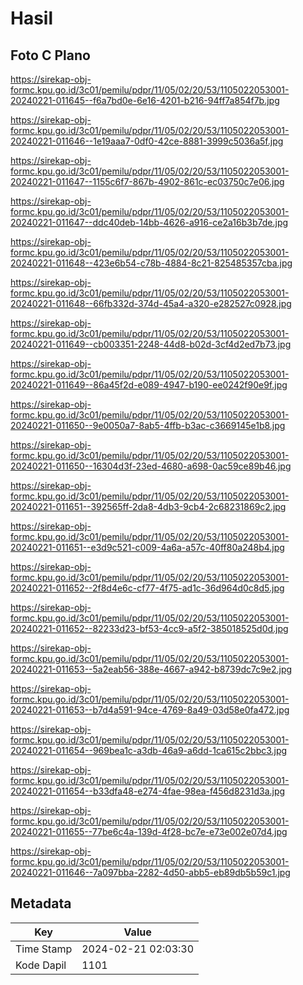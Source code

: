 # Hasil

## Foto C Plano

https://sirekap-obj-formc.kpu.go.id/3c01/pemilu/pdpr/11/05/02/20/53/1105022053001-20240221-011645--f6a7bd0e-6e16-4201-b216-94ff7a854f7b.jpg

https://sirekap-obj-formc.kpu.go.id/3c01/pemilu/pdpr/11/05/02/20/53/1105022053001-20240221-011646--1e19aaa7-0df0-42ce-8881-3999c5036a5f.jpg

https://sirekap-obj-formc.kpu.go.id/3c01/pemilu/pdpr/11/05/02/20/53/1105022053001-20240221-011647--1155c6f7-867b-4902-861c-ec03750c7e06.jpg

https://sirekap-obj-formc.kpu.go.id/3c01/pemilu/pdpr/11/05/02/20/53/1105022053001-20240221-011647--ddc40deb-14bb-4626-a916-ce2a16b3b7de.jpg

https://sirekap-obj-formc.kpu.go.id/3c01/pemilu/pdpr/11/05/02/20/53/1105022053001-20240221-011648--423e6b54-c78b-4884-8c21-825485357cba.jpg

https://sirekap-obj-formc.kpu.go.id/3c01/pemilu/pdpr/11/05/02/20/53/1105022053001-20240221-011648--66fb332d-374d-45a4-a320-e282527c0928.jpg

https://sirekap-obj-formc.kpu.go.id/3c01/pemilu/pdpr/11/05/02/20/53/1105022053001-20240221-011649--cb003351-2248-44d8-b02d-3cf4d2ed7b73.jpg

https://sirekap-obj-formc.kpu.go.id/3c01/pemilu/pdpr/11/05/02/20/53/1105022053001-20240221-011649--86a45f2d-e089-4947-b190-ee0242f90e9f.jpg

https://sirekap-obj-formc.kpu.go.id/3c01/pemilu/pdpr/11/05/02/20/53/1105022053001-20240221-011650--9e0050a7-8ab5-4ffb-b3ac-c3669145e1b8.jpg

https://sirekap-obj-formc.kpu.go.id/3c01/pemilu/pdpr/11/05/02/20/53/1105022053001-20240221-011650--16304d3f-23ed-4680-a698-0ac59ce89b46.jpg

https://sirekap-obj-formc.kpu.go.id/3c01/pemilu/pdpr/11/05/02/20/53/1105022053001-20240221-011651--392565ff-2da8-4db3-9cb4-2c68231869c2.jpg

https://sirekap-obj-formc.kpu.go.id/3c01/pemilu/pdpr/11/05/02/20/53/1105022053001-20240221-011651--e3d9c521-c009-4a6a-a57c-40ff80a248b4.jpg

https://sirekap-obj-formc.kpu.go.id/3c01/pemilu/pdpr/11/05/02/20/53/1105022053001-20240221-011652--2f8d4e6c-cf77-4f75-ad1c-36d964d0c8d5.jpg

https://sirekap-obj-formc.kpu.go.id/3c01/pemilu/pdpr/11/05/02/20/53/1105022053001-20240221-011652--82233d23-bf53-4cc9-a5f2-385018525d0d.jpg

https://sirekap-obj-formc.kpu.go.id/3c01/pemilu/pdpr/11/05/02/20/53/1105022053001-20240221-011653--5a2eab56-388e-4667-a942-b8739dc7c9e2.jpg

https://sirekap-obj-formc.kpu.go.id/3c01/pemilu/pdpr/11/05/02/20/53/1105022053001-20240221-011653--b7d4a591-94ce-4769-8a49-03d58e0fa472.jpg

https://sirekap-obj-formc.kpu.go.id/3c01/pemilu/pdpr/11/05/02/20/53/1105022053001-20240221-011654--969bea1c-a3db-46a9-a6dd-1ca615c2bbc3.jpg

https://sirekap-obj-formc.kpu.go.id/3c01/pemilu/pdpr/11/05/02/20/53/1105022053001-20240221-011654--b33dfa48-e274-4fae-98ea-f456d8231d3a.jpg

https://sirekap-obj-formc.kpu.go.id/3c01/pemilu/pdpr/11/05/02/20/53/1105022053001-20240221-011655--77be6c4a-139d-4f28-bc7e-e73e002e07d4.jpg

https://sirekap-obj-formc.kpu.go.id/3c01/pemilu/pdpr/11/05/02/20/53/1105022053001-20240221-011646--7a097bba-2282-4d50-abb5-eb89db5b59c1.jpg


## Metadata

| Key        | Value               |
| ---------- | ------------------- |
| Time Stamp | 2024-02-21 02:03:30 |
| Kode Dapil | 1101                |




